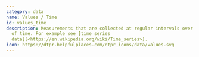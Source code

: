 ```yaml
---
category: data
name: Values / Time
id: values_time
description: Measurements that are collected at regular intervals over a period
  of time. For example see [time series
  data](<https://en.wikipedia.org/wiki/Time_series>).
icon: https://dtpr.helpfulplaces.com/dtpr_icons/data/values.svg
---
```

